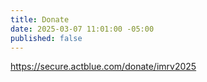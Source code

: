```yaml
---
title: Donate
date: 2025-03-07 11:01:00 -05:00
published: false
---
```


https://secure.actblue.com/donate/imrv2025